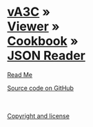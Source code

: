 [vA3C](../../../index.html ) &raquo;<br>[Viewer]( ../../readme-reader.html ) &raquo;<br>[Cookbook]( ../index.html )  &raquo;<br>[JSON Reader]( ./index.html )
====

<p id=rm >
	<a href=JavaScript:displayPage("#readme.md#rm"); >Read Me</a>
</p>
<!--
<i class="fa fa-external-link"></i> [Live Demo (latest)]( http://va3c.github.io/viewer/va3c-editor/latest/index.html ) 
-->

<i class="fa fa-github"></i> [Source code on GitHub]( https://github.com/va3c/viewer/tree/gh-pages/cookbook )  
<br>
<br>

<i class="fa fa-copy"></i> [Copyright and license]( https://github.com/va3c/va3c.github.io/blob/master/LICENSE )